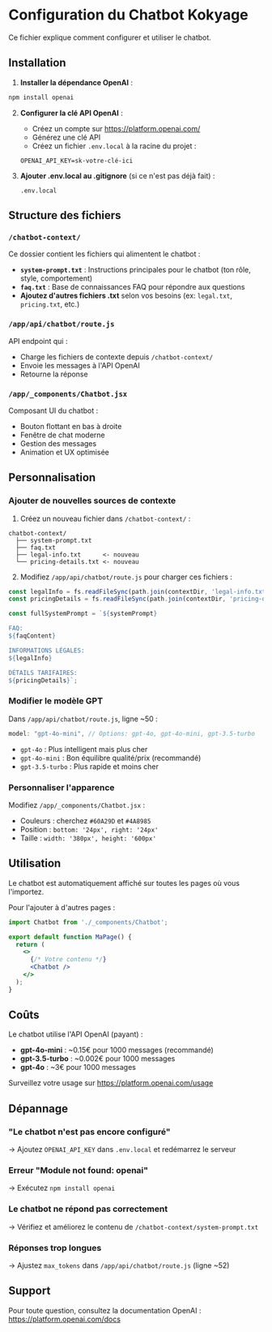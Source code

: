 # Configuration du Chatbot Kokyage

Ce fichier explique comment configurer et utiliser le chatbot.

## Installation

1. **Installer la dépendance OpenAI** :
```bash
npm install openai
```

2. **Configurer la clé API OpenAI** :
   - Créez un compte sur https://platform.openai.com/
   - Générez une clé API
   - Créez un fichier `.env.local` à la racine du projet :
   ```
   OPENAI_API_KEY=sk-votre-clé-ici
   ```

3. **Ajouter .env.local au .gitignore** (si ce n'est pas déjà fait) :
   ```
   .env.local
   ```

## Structure des fichiers

### `/chatbot-context/`
Ce dossier contient les fichiers qui alimentent le chatbot :

- **`system-prompt.txt`** : Instructions principales pour le chatbot (ton rôle, style, comportement)
- **`faq.txt`** : Base de connaissances FAQ pour répondre aux questions
- **Ajoutez d'autres fichiers .txt** selon vos besoins (ex: `legal.txt`, `pricing.txt`, etc.)

### `/app/api/chatbot/route.js`
API endpoint qui :
- Charge les fichiers de contexte depuis `/chatbot-context/`
- Envoie les messages à l'API OpenAI
- Retourne la réponse

### `/app/_components/Chatbot.jsx`
Composant UI du chatbot :
- Bouton flottant en bas à droite
- Fenêtre de chat moderne
- Gestion des messages
- Animation et UX optimisée

## Personnalisation

### Ajouter de nouvelles sources de contexte

1. Créez un nouveau fichier dans `/chatbot-context/` :
```
chatbot-context/
  ├── system-prompt.txt
  ├── faq.txt
  ├── legal-info.txt      <- nouveau
  └── pricing-details.txt <- nouveau
```

2. Modifiez `/app/api/chatbot/route.js` pour charger ces fichiers :
```javascript
const legalInfo = fs.readFileSync(path.join(contextDir, 'legal-info.txt'), 'utf-8');
const pricingDetails = fs.readFileSync(path.join(contextDir, 'pricing-details.txt'), 'utf-8');

const fullSystemPrompt = `${systemPrompt}

FAQ:
${faqContent}

INFORMATIONS LÉGALES:
${legalInfo}

DÉTAILS TARIFAIRES:
${pricingDetails}`;
```

### Modifier le modèle GPT

Dans `/app/api/chatbot/route.js`, ligne ~50 :
```javascript
model: "gpt-4o-mini", // Options: gpt-4o, gpt-4o-mini, gpt-3.5-turbo
```

- `gpt-4o` : Plus intelligent mais plus cher
- `gpt-4o-mini` : Bon équilibre qualité/prix (recommandé)
- `gpt-3.5-turbo` : Plus rapide et moins cher

### Personnaliser l'apparence

Modifiez `/app/_components/Chatbot.jsx` :
- Couleurs : cherchez `#60A29D` et `#4A8985`
- Position : `bottom: '24px', right: '24px'`
- Taille : `width: '380px', height: '600px'`

## Utilisation

Le chatbot est automatiquement affiché sur toutes les pages où vous l'importez.

Pour l'ajouter à d'autres pages :
```jsx
import Chatbot from './_components/Chatbot';

export default function MaPage() {
  return (
    <>
      {/* Votre contenu */}
      <Chatbot />
    </>
  );
}
```

## Coûts

Le chatbot utilise l'API OpenAI (payant) :
- **gpt-4o-mini** : ~0.15€ pour 1000 messages (recommandé)
- **gpt-3.5-turbo** : ~0.002€ pour 1000 messages
- **gpt-4o** : ~3€ pour 1000 messages

Surveillez votre usage sur https://platform.openai.com/usage

## Dépannage

### "Le chatbot n'est pas encore configuré"
→ Ajoutez `OPENAI_API_KEY` dans `.env.local` et redémarrez le serveur

### Erreur "Module not found: openai"
→ Exécutez `npm install openai`

### Le chatbot ne répond pas correctement
→ Vérifiez et améliorez le contenu de `/chatbot-context/system-prompt.txt`

### Réponses trop longues
→ Ajustez `max_tokens` dans `/app/api/chatbot/route.js` (ligne ~52)

## Support

Pour toute question, consultez la documentation OpenAI :
https://platform.openai.com/docs
